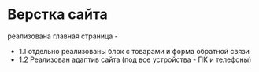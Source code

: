 # Верстка сайта
 реализована главная страница -
- 1.1 отдельно реализованы блок с товарами и форма обратной связи
- 1.2 Реализован адаптив сайта (под все устройства - ПК и телефоны)
